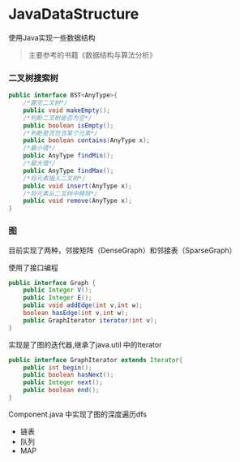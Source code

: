 # JavaDataStructure

使用Java实现一些数据结构
> 主要参考的书籍《数据结构与算法分析》
### 二叉树搜索树
```java
public interface BST<AnyType>{
    /*置空二叉树*/
    public void makeEmpty();
    /*判断二叉树是否为空*/
    public boolean isEmpty();
    /*判断是否包含某个元素*/
    public boolean contains(AnyType x);
    /*最小值*/
    public AnyType findMin();
    /*最大值*/
    public AnyType findMax();
    /*将元素插入二叉树*/
    public void insert(AnyType x);
    /*将元素从二叉树中移除*/
    public void remove(AnyType x);
}

```

### 图

目前实现了两种，邻接矩阵（DenseGraph）和邻接表（SparseGraph）

使用了接口编程

```java
public interface Graph {
    public Integer V();
    public Integer E();
    public void addEdge(int v,int w);
    boolean hasEdge(int v,int w);
    public GraphIterator iterator(int v);
}
```
实现是了图的迭代器,继承了java.util 中的Iterator

```java
public interface GraphIterator extends Iterator{
    public int begin();
    public boolean hasNext();
    public Integer next();
    public boolean end();
}

```

Component.java 中实现了图的深度遍历dfs
 
 
* 链表
* 队列
* MAP

